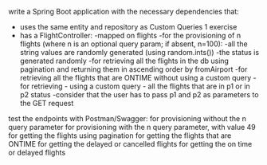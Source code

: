 write a Spring Boot application with the necessary dependencies that:
  - uses the same entity and repository as Custom Queries 1 exercise
  - has a FlightController:
    -mapped on flights
    -for the provisioning of n flights (where n is an optional query param; if absent, n=100):
      -all the string values are randomly generated (using random.ints())
      -the status is generated randomly
    -for retrieving all the flights in the db using pagination and returning them in ascending order by fromAirport
    -for retrieving all the flights that are ONTIME without using a custom query
    -for retrieving - using a custom query - all the flights that are in p1 or in p2 status
      -consider that the user has to pass p1 and p2 as parameters to the GET request
    
test the endpoints with Postman/Swagger:
  for provisioning without the n query parameter
  for provisioning with the n query parameter, with value 49
  for getting the flights using pagination
  for getting the flights that are ONTIME
  for getting the delayed or cancelled flights
  for getting the on time or delayed flights
